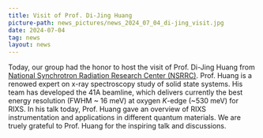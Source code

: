 ```yaml
---
title: Visit of Prof. Di-Jing Huang
picture-path: news_pictures/news_2024_07_04_di-jing_visit.jpg
date: 2024-07-04
tag: news
layout: news
---
```


Today, our group had the honor to host the visit of Prof. Di-Jing Huang from <a href="https://www.nsrrc.org.tw/english/index.aspx" target="_blank">National Synchrotron Radiation Research Center (NSRRC)</a>. Prof. Huang is a renowed expert on x-ray spectroscopy study of solid state systems. His team has developed the 41A beamline, which delivers currently the best energy resolution (FWHM ~ 16 meV) at oxygen <i>K</i>-edge (~530 meV) for RIXS. In his talk today, Prof. Huang gave an overview of RIXS instrumentation and applications in different quantum materials. We are truely grateful to Prof. Huang for the inspiring talk and discussions.